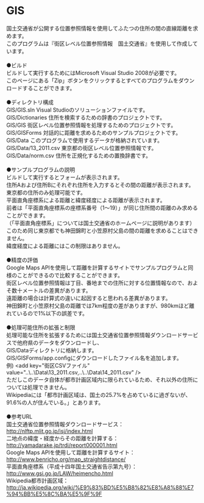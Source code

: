 GIS
===

国土交通省が公開する位置参照情報を使用してふたつの住所の間の直線距離を求めます。<br>
このプログラムは『街区レベル位置参照情報　国土交通省』を使用して作成しています。<br>
<br>
●ビルド<br>
ビルドして実行するためにはMicrosoft Visual Studio 2008が必要です。<br>
このページにある「Zip」ボタンをクリックするとすべてのプログラムをダウンロードすることができます。<br>
<br>
●ディレクトリ構成<br>
GIS/GIS.sln            Visual Studioのソリューションファイルです。<br>
GIS/Dictionaries       住所を検索するための辞書のプロジェクトです。<br>
GIS/GIS                街区レベル位置参照情報を処理するためのプロジェクトです。<br>
GIS/GISForms           対話的に距離を求めるためのサンプルプロジェクトです。<br>
GIS/Data               このプログラムで使用するデータが格納されています。<br>
GIS/Data/13_2011.csv   東京都の街区レベル位置参照情報です。<br>
GIS/Data/norm.csv      住所を正規化するための置換辞書です。<br>
<br>
●サンプルプログラムの説明<br>
ビルドして実行するとフォームが表示されます。<br>
住所Aおよび住所Bにそれぞれ住所を入力するとその間の距離が表示されます。<br>
東京都の住所のみ処理可能です。<br>
平面直角座標系による距離と緯度経度による距離が表示されます。<br>
前者は「平面直角座標系の座標系番号（1～19）」が同じ住所間の距離のみ求めることができます。<br>
（「平面直角座標系」については国土交通省のホームページに説明があります）<br>
このため同じ東京都でも神田錦町と小笠原村父島の間の距離を求めることはできません。<br>
緯度経度による距離にはこの制限はありません。<br>
<br>
●精度の評価<br>
Google Maps APIを使用して距離を計算するサイトでサンプルプログラムと同様のことができるので比較することができます。<br>
街区レベル位置参照情報は丁目、番地までの住所に対する位置情報なので、およそ数十メートルの差異があります。<br>
遠距離の場合は計算式の違いに起因すると思われる差異があります。<br>
神田錦町と小笠原村父島の距離では7km程度の差がありますが、980kmほど離れているので1%以下の誤差です。<br>
<br>
●処理可能住所の拡張と制限<br>
処理可能な住所を拡張するためには国土交通省位置参照情報ダウンロードサービスで他府県のデータをダウンロードし、<br>
GIS/Dataディレクトリに格納します。<br>
GIS/GISForms/app.configにダウンロードしたファイル名を追加します。<br>
例) &lt;add key="街区CSVファイル" value="..\\..\Data\13_2011.csv,..\\..\Data\14_2011.csv" /&gt;<br>
ただしこのデータ自体が都市計画区域内に限られているため、それ以外の住所については処理できません。<br>
Wikipediaには「都市計画区域は、国土の25.7%を占めているに過ぎないが、91.6%の人が住んでいる。」とあります。<br>
<br>
●参考URL<br>
国土交通省位置参照情報ダウンロードサービス： http://nlftp.mlit.go.jp/isj/index.html<br>
二地点の緯度・経度からその距離を計算する： http://yamadarake.jp/trdi/report000001.html<br>
Google Maps APIを使用して距離を計算するサイト： http://www.benricho.org/map_straightdistance/<br>
平面直角座標系（平成十四年国土交通省告示第九号）： http://www.gsi.go.jp/LAW/heimencho.html<br>
Wikipedia都市計画区域： http://ja.wikipedia.org/wiki/%E9%83%BD%E5%B8%82%E8%A8%88%E7%94%BB%E5%8C%BA%E5%9F%9F
